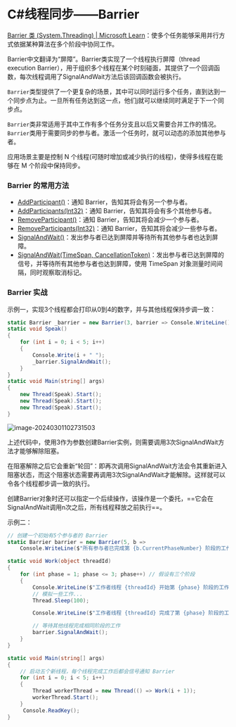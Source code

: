 # C#线程同步——Barrier

[Barrier 类 (System.Threading) | Microsoft Learn](https://learn.microsoft.com/zh-cn/dotnet/api/system.threading.barrier?view=netframework-4.8&devlangs=csharp&f1url=%3FappId%3DDev17IDEF1%26l%3DZH-CN%26k%3Dk(System.Threading.Barrier)%3Bk(TargetFrameworkMoniker-.NETFramework%2CVersion%3Dv4.8)%3Bk(DevLang-csharp)%26rd%3Dtrue)：使多个任务能够采用并行方式依据某种算法在多个阶段中协同工作。

Barrier中文翻译为“屏障”。Barrier类实现了一个线程执行屏障（thread execution Barrier），用于组织多个线程在某个时刻碰面，其提供了一个回调函数，每次线程调用了SignalAndWait方法后该回调函数会被执行。

`Barrier`类型提供了一个更复杂的场景，其中可以同时运行多个任务，直到达到一个同步点为止。一旦所有任务达到这一点，他们j就可以继续同时满足于下一个同步点。

`Barrier`类非常适用于其中工作有多个任务分支且以后又需要合并工作的情况。`Barrier`类用于需要同步的参与者。激活一个任务时，就可以动态的添加其他参与者。

应用场景主要是控制 N 个线程(可随时增加或减少执行的线程)，使得多线程在能够在 M 个阶段中保持同步。

### Barrier 的常用方法

- [AddParticipant()](https://learn.microsoft.com/zh-cn/dotnet/api/system.threading.barrier.addparticipant?view=netframework-4.8#system-threading-barrier-addparticipant)：通知 Barrier，告知其将会有另一个参与者。
- [AddParticipants(Int32)](https://learn.microsoft.com/zh-cn/dotnet/api/system.threading.barrier.addparticipants?view=netframework-4.8#system-threading-barrier-addparticipants(system-int32))：通知 Barrier，告知其将会有多个其他参与者。
- [RemoveParticipant()](https://learn.microsoft.com/zh-cn/dotnet/api/system.threading.barrier.removeparticipant?view=netframework-4.8#system-threading-barrier-removeparticipant)：通知 Barrier，告知其将会减少一个参与者。
- [RemoveParticipants(Int32)](https://learn.microsoft.com/zh-cn/dotnet/api/system.threading.barrier.removeparticipants?view=netframework-4.8#system-threading-barrier-removeparticipants(system-int32))：通知 Barrier，告知其将会减少一些参与者。
- [SignalAndWait()](https://learn.microsoft.com/zh-cn/dotnet/api/system.threading.barrier.signalandwait?view=netframework-4.8#system-threading-barrier-signalandwait)：发出参与者已达到屏障并等待所有其他参与者也达到屏障。
- [SignalAndWait(TimeSpan, CancellationToken)](https://learn.microsoft.com/zh-cn/dotnet/api/system.threading.barrier.signalandwait?view=netframework-4.8#system-threading-barrier-signalandwait(system-timespan-system-threading-cancellationtoken))：发出参与者已达到屏障的信号，并等待所有其他参与者也达到屏障，使用 TimeSpan 对象测量时间间隔，同时观察取消标记。

### Barrier 实战

示例一，实现3个线程都会打印从0到4的数字，并与其他线程保持步调一致：

```csharp
static Barrier _barrier = new Barrier(3, barrier => Console.WriteLine());
static void Speak()
{
    for (int i = 0; i < 5; i++)
    {
        Console.Write(i + " ");
        _barrier.SignalAndWait();
    }
}
static void Main(string[] args)
{
    new Thread(Speak).Start();
    new Thread(Speak).Start();
    new Thread(Speak).Start();
}
```

![image-20240301102731503](E:\Wy_Work\AngYony\ay-net-notes\csharp\Csharp.Thread\assets\image-20240301102731503.png)

上述代码中，使用3作为参数创建Barrier实例，则需要调用3次SignalAndWait方法才能够解除阻塞。

在阻塞解除之后它会重新“轮回”：即再次调用SignalAndWait方法会令其重新进入阻塞状态，而这个阻塞状态需要再调用3次SignalAndWait才能解除。这样就可以令各个线程都步调一致的执行。

创建Barrier对象时还可以指定一个后续操作，该操作是一个委托，==它会在SignalAndWait调用n次之后，所有线程释放之前执行==。

示例二：

```csharp
// 创建一个初始有5个参与者的 Barrier
static Barrier barrier = new Barrier(5, b =>
    Console.WriteLine($"所有参与者已完成第 {b.CurrentPhaseNumber} 阶段的工作"));

static void Work(object threadId)
{
    for (int phase = 1; phase <= 3; phase++) // 假设有三个阶段
    {
        Console.WriteLine($"工作者线程 {threadId} 开始第 {phase} 阶段的工作...");
        // 模拟一些工作...
        Thread.Sleep(100);

        Console.WriteLine($"工作者线程 {threadId} 完成了第 {phase} 阶段的工作...");

        // 等待其他线程完成相同阶段的工作
        barrier.SignalAndWait();
    }
}

static void Main(string[] args)
{
    // 启动五个新线程，每个线程完成工作后都会信号通知 Barrier
    for (int i = 0; i < 5; i++)
    {
        Thread workerThread = new Thread(() => Work(i + 1));
        workerThread.Start();
    }           
     Console.ReadKey();
}
```

